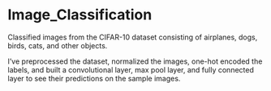 # Image_Classification

Classified images from the CIFAR-10 dataset consisting of airplanes, dogs, birds, cats, and other objects.

I’ve preprocessed the dataset, normalized the images, one-hot encoded the labels, and built a convolutional layer, max pool layer, and fully connected layer to see their predictions on the sample images.
